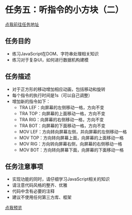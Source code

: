 # 任务五：听指令的小方块（二）
[点我前往任务地址](http://ife.baidu.com/course/detail/id/112)
## 任务目的
+	练习JavaScript在DOM、字符串处理相关知识
+	练习对于复杂UI，如何进行数据机构建模

## 任务描述
+	对于正方形的移动增加相应动画，包括移动和旋转
+	每个指令的执行时间是1s（可以自己调整）
+	增加新的指令如下：
	+	TRA LEF：向屏幕的左侧移动一格，方向不变
	+	TRA TOP：向屏幕的上面移动一格，方向不变
	+	TRA RIG：向屏幕的右侧移动一格，方向不变
	+	TRA BOT：向屏幕的下面移动一格，方向不变
	+	MOV LEF：方向转向屏幕左侧，并向屏幕的左侧移动一格
	+	MOV TOP：方向转向屏幕上面，向屏幕的上面移动一格
	+	MOV RIG：方向转向屏幕右侧，向屏幕的右侧移动一格
	+	MOV BOT：方向转向屏幕下面，向屏幕的下面移动一格


## 任务注意事项
+	实现功能的同时，请仔细学习JavaScript相关的知识
+	请注意代码风格的整齐、优雅
+	代码中含有必要的注释
+	建议不使用任何第三方库、框架

[点我预览]()